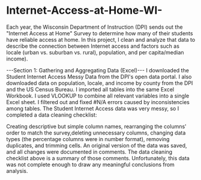 # Internet-Access-at-Home-WI-

Each year, the Wisconsin Department of Instruction (DPI) sends out the "Internet Access at Home" Survey to determine how many of their students have reliable access at home. In this project, I clean and analyze that data to describe the connection between Internet access and factors such as locale (urban vs. suburban vs. rural), population, and per capita/median income). 

---Section 1: Gathering and Aggregating Data (Excel)---
I downloaded the Student Internet Access Messy Data from the DPI's open data portal. I also downloaded data on population, locale, and income by county from the DPI and the US Census Bureau. 
I imported all tables into the same Excel Workbook. I used VLOOKUP to combine all relevant variables into a single Excel sheet. I filtered out and fixed #N/A errors caused by inconsistencies among tables. 
The Student Internet Access data was very messy, so I completed a data cleaning checklist:

Creating descriptive but simple column names, rearranging the columns' order to match the survey,deleting unnecessary columns, changing data types (the percentage columns were in number format), removing duplicates, and trimming cells. 
An original version of the data was saved, and all changes were documented in comments. The data cleaning checklist above is a summary of those comments. 
Unfortunately, this data was not complete enough to draw any meaningful conclusions from analysis. 
